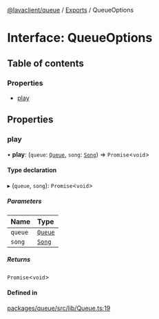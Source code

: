 [@lavaclient/queue](../README.md) / [Exports](../modules.md) / QueueOptions

# Interface: QueueOptions

## Table of contents

### Properties

- [play](QueueOptions.md#play)

## Properties

### play

• **play**: (`queue`: [`Queue`](../classes/Queue.md), `song`: [`Song`](../classes/Song.md)) => `Promise`<`void`\>

#### Type declaration

▸ (`queue`, `song`): `Promise`<`void`\>

##### Parameters

| Name | Type |
| :------ | :------ |
| `queue` | [`Queue`](../classes/Queue.md) |
| `song` | [`Song`](../classes/Song.md) |

##### Returns

`Promise`<`void`\>

#### Defined in

[packages/queue/src/lib/Queue.ts:19](https://github.com/lavaclient/plugins/blob/072af81/packages/queue/src/lib/Queue.ts#L19)
